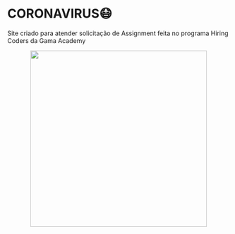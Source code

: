 # CORONAVIRUS:mask:
Site criado para atender solicitação de Assignment feita no programa Hiring Coders da Gama Academy
<p align="center">
<img src="logo_covid19" width="400">
</p>

